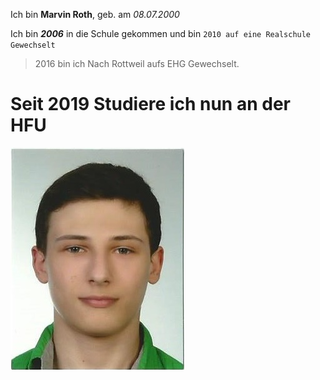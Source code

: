 Ich bin **Marvin Roth**, geb. am *08.07.2000*

Ich bin ***2006*** in die Schule gekommen und bin `2010 auf eine Realschule Gewechselt` 


>2016 bin ich Nach Rottweil aufs EHG Gewechselt.

# Seit 2019 Studiere ich nun an der HFU

![Ein Sehr altes Bild lmao](https://github.com/MarvinRoth/Einkaufsliste/blob/lokal/Passbild.jpg "Ich als ich 13 war")